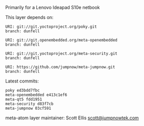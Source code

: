 Primarily for a Lenovo Ideapad S10e netbook

This layer depends on:

    URI: git://git.yoctoproject.org/poky.git
    branch: dunfell

    URI: git://git.openembedded.org/meta-openembedded
    branch: dunfell

    URI: git://git.yoctoproject.org/meta-security.git
    branch: dunfell

    URI: https://github.com/jumpnow/meta-jumpnow.git
    branch: dunfell


Latest commits:

    poky ed3bdd7fbc
    meta-openembedded e413c1ef6
    meta-qt5 fdd1951
    meta-security d83f7cb
    meta-jumpnow 03cf591

meta-atom layer maintainer: Scott Ellis <scott@jumpnowtek.com>
